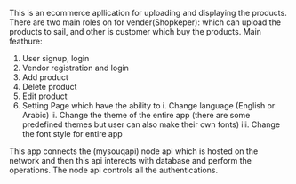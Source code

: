 This is an ecommerce apllication for uploading and displaying the products.
There are two main roles on for vender(Shopkeper): which can upload the products to sail, and other is customer which buy the products.
Main feathure:
  1. User signup, login
  2. Vendor registration and login
  3. Add product
  4. Delete product
  5. Edit product
  6. Setting Page which have the ability to
        i.   Change language (English or Arabic)
        ii.  Change the theme of the entire app (there are some predefined themes but user can also make their own fonts)
        iii. Change the font style for entire app
        
This app connects the (mysouqapi) node api which is hosted on the network and then this api interects with database and perform the operations.
The node api controls all the authentications.
